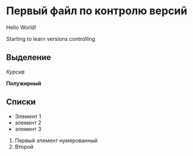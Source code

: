 # Первый файл по контролю версий
Hello World!

Starting to learn versions controlling 

## Выделение
*Курсив*

**Полужирный**


## Списки
* Элемент 1
* элемент 2
* элемент 3

1. Первый элемент нумерованный
2. Второй